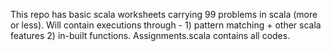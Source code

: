 This repo has basic scala worksheets carrying 99 problems in scala (more or less). 
Will contain executions through - 1) pattern matching + other scala features 2) in-built functions.
Assignments.scala contains all codes.
